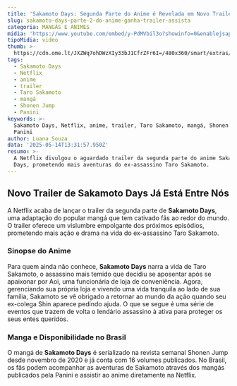```yaml
---
title: 'Sakamoto Days: Segunda Parte do Anime é Revelada em Novo Trailer pela Netflix'
slug: sakamoto-days-parte-2-do-anime-ganha-trailer-assista
categoria: MANGÁS E ANIMES
midia: 'https://www.youtube.com/embed/y-PdMVbil3o?showinfo=0&enablejsapi=1'
tipoMidia: video
thumb: >-
  https://cdn.ome.lt/JXZWq7ohDWzXIy33bJ1CfrZFr6I=/480x360/smart/extras/conteudos/omelete_THUMB_-_2025-05-14T101602.182.png
tags:
  - Sakamoto Days
  - Netflix
  - anime
  - trailer
  - Taro Sakamoto
  - mangá
  - Shonen Jump
  - Panini
keywords: >-
  Sakamoto Days, Netflix, anime, trailer, Taro Sakamoto, mangá, Shonen Jump,
  Panini
author: Luana Souza
data: '2025-05-14T13:31:57.950Z'
resumo: >-
  A Netflix divulgou o aguardado trailer da segunda parte do anime Sakamoto
  Days, prometendo mais aventuras do ex-assassino Taro Sakamoto.
---
```


## Novo Trailer de Sakamoto Days Já Está Entre Nós

A Netflix acaba de lançar o trailer da segunda parte de **Sakamoto Days**, uma adaptação do popular mangá que tem cativado fãs ao redor do mundo. O trailer oferece um vislumbre empolgante dos próximos episódios, prometendo mais ação e drama na vida do ex-assassino Taro Sakamoto.

### Sinopse do Anime

Para quem ainda não conhece, **Sakamoto Days** narra a vida de Taro Sakamoto, o assassino mais temido que decidiu se aposentar após se apaixonar por Aoi, uma funcionária de loja de conveniência. Agora, gerenciando sua própria loja e vivendo uma vida tranquila ao lado de sua família, Sakamoto se vê obrigado a retornar ao mundo da ação quando seu ex-colega Shin aparece pedindo ajuda. O que se segue é uma série de eventos que trazem de volta o lendário assassino à ativa para proteger os seus entes queridos.

### Manga e Disponibilidade no Brasil

O mangá de **Sakamoto Days** é serializado na revista semanal Shonen Jump desde novembro de 2020 e já conta com 16 volumes publicados. No Brasil, os fãs podem acompanhar as aventuras de Sakamoto através dos mangás publicados pela Panini e assistir ao anime diretamente na Netflix.
